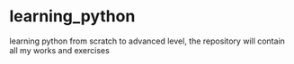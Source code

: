 # learning_python
learning python from scratch to advanced level, the repository will contain all my works and exercises

